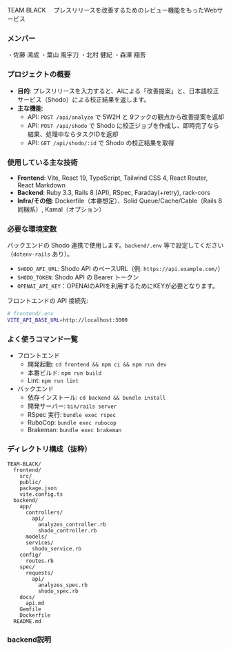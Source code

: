 TEAM BLACK　
プレスリリースを改善するためのレビュー機能をもったWebサービス

### メンバー

・佐藤 鴻成
・葉山 風宇刀
・北村 健紀
・森澤 翔吾

### プロジェクトの概要
- **目的**: プレスリリースを入力すると、AIによる「改善提案」と、日本語校正サービス（Shodo）による校正結果を返します。
- **主な機能**:
  - API: `POST /api/analyze` で 5W2H と 9フックの観点から改善提案を返却
  - API: `POST /api/shodo` で Shodo に校正ジョブを作成し、即時完了なら結果、処理中ならタスクIDを返却
  - API: `GET /api/shodo/:id` で Shodo の校正結果を取得

### 使用している主な技術
- **Frontend**: Vite, React 19, TypeScript, Tailwind CSS 4, React Router, React Markdown
- **Backend**: Ruby 3.3, Rails 8 (API), RSpec, Faraday(+retry), rack-cors
- **Infra/その他**: Dockerfile（本番想定）、Solid Queue/Cache/Cable（Rails 8 同梱系）, Kamal（オプション）

### 必要な環境変数
バックエンドの Shodo 連携で使用します。`backend/.env` 等で設定してください（`dotenv-rails` あり）。
- `SHODO_API_URL`: Shodo API のベースURL（例: `https://api.example.com/`）
- `SHODO_TOKEN`: Shodo API の Bearer トークン
- `OPENAI_API_KEY`：OPENAIのAPIを利用するためにKEYが必要となります。

フロントエンドの API 接続先:
```bash
# frontend/.env
VITE_API_BASE_URL=http://localhost:3000
```

### よく使うコマンド一覧
- フロントエンド
  - 開発起動: `cd frontend && npm ci && npm run dev`
  - 本番ビルド: `npm run build`
  - Lint: `npm run lint`
- バックエンド
  - 依存インストール: `cd backend && bundle install`
  - 開発サーバー: `bin/rails server`
  - RSpec 実行: `bundle exec rspec`
  - RuboCop: `bundle exec rubocop`
  - Brakeman: `bundle exec brakeman`

### ディレクトリ構成（抜粋）
```
TEAM-BLACK/
  frontend/
    src/
    public/
    package.json
    vite.config.ts
  backend/
    app/
      controllers/
        api/
          analyzes_controller.rb
          shodo_controller.rb
      models/
      services/
        shodo_service.rb
    config/
      routes.rb
    spec/
      requests/
        api/
          analyzes_spec.rb
          shodo_spec.rb
    docs/
      api.md
    Gemfile
    Dockerfile
  README.md
```
### backend説明
